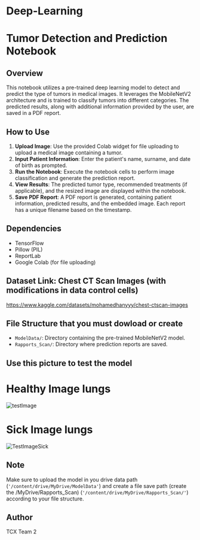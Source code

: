# Deep-Learning


# Tumor Detection and Prediction Notebook

## Overview
This notebook utilizes a pre-trained deep learning model to detect and predict the type of tumors in medical images. It leverages the MobileNetV2 architecture and is trained to classify tumors into different categories. The predicted results, along with additional information provided by the user, are saved in a PDF report.

## How to Use
1. **Upload Image**: Use the provided Colab widget for file uploading to upload a medical image containing a tumor.
2. **Input Patient Information**: Enter the patient's name, surname, and date of birth as prompted.
3. **Run the Notebook**: Execute the notebook cells to perform image classification and generate the prediction report.
4. **View Results**: The predicted tumor type, recommended treatments (if applicable), and the resized image are displayed within the notebook.
5. **Save PDF Report**: A PDF report is generated, containing patient information, predicted results, and the embedded image. Each report has a unique filename based on the timestamp.

## Dependencies
- TensorFlow
- Pillow (PIL)
- ReportLab
- Google Colab (for file uploading)

## Dataset Link: Chest CT Scan Images (with modifications in data control cells)

https://www.kaggle.com/datasets/mohamedhanyyy/chest-ctscan-images

## File Structure that you must dowload or create
- `ModelData/`: Directory containing the pre-trained MobileNetV2 model.
- `Rapports_Scan/`: Directory where prediction reports are saved.

## Use this picture to test the model

# Healthy Image lungs

![testImage](https://github.com/TCX-T2/Deep-Learning/assets/94483687/1d3c138f-dc72-4164-9588-9fdba0f3c695)

# Sick Image lungs

![TestImageSick](https://github.com/TCX-T2/Deep-Learning/assets/94483687/a1429d08-71cf-404b-84e2-c76d4dc42f3c)


## Note
Make sure to upload the model in you drive data path (`'/content/drive/MyDrive/ModelData'`) and create a file save path (create the /MyDrive/Rapports_Scan) (`'/content/drive/MyDrive/Rapports_Scan/'`) according to your file structure.

## Author
TCX Team 2


